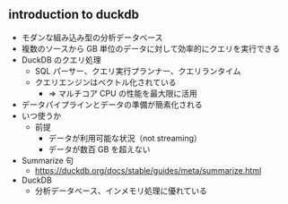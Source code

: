 ## introduction to duckdb

- モダンな組み込み型の分析データベース
- 複数のソースから GB 単位のデータに対して効率的にクエリを実行できる
- DuckDB のクエリ処理
  - SQL パーサー、クエリ実行プランナー、クエリランタイム
  - クエリエンジンはベクトル化されている
    - => マルチコア CPU の性能を最大限に活用
- データパイプラインとデータの準備が簡素化される
- いつ使うか
  - 前提
    - データが利用可能な状況（not streaming）
    - データが数百 GB を超えない
- Summarize 句
  - https://duckdb.org/docs/stable/guides/meta/summarize.html
- DuckDB
  - 分析データベース、インメモリ処理に優れている
